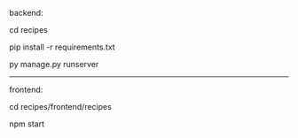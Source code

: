 backend:

cd recipes 

pip install -r requirements.txt

py manage.py runserver

----

frontend:

cd recipes/frontend/recipes

npm start